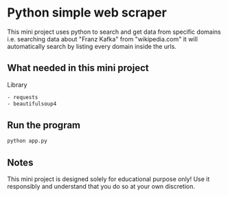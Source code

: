 # Python simple web scraper

This mini project uses python to search and get data from specific domains
i.e. searching data about "Franz Kafka" from "wikipedia.com" it will 
automatically search by listing every domain inside the urls.

## What needed in this mini project

Library
```bash
- requests
- beautifulsoup4
```

## Run the program

```bash
python app.py
```

## Notes

This mini project is designed solely for educational purpose only!
Use it responsibly and understand that you do so at your own discretion.